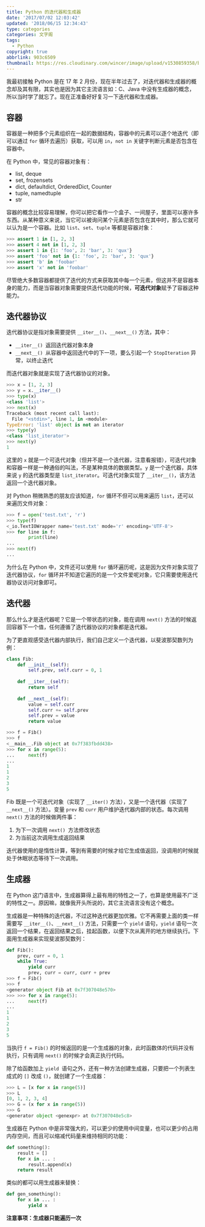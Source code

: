 ```yaml
---
title: Python 的迭代器和生成器
date: '2017/07/02 12:03:42'
updated: '2018/06/15 12:34:43'
type: categories
categories: 文字阁
tags:
  - Python
copyright: true
abbrlink: 903c6509
thumbnail: https://res.cloudinary.com/wincer/image/upload/v1530859358/blog/iterator_and_generator/cover.png
---
```


我最初接触 Python 是在 17 年 2 月份，现在半年过去了，对迭代器和生成器的概念却及其有限，其实也是因为其它主流语言如：C、Java 中没有生成器的概念，所以当时学了就忘了。现在正准备好好复习一下迭代器和生成器。

## 容器

容器是一种把多个元素组织在一起的数据结构，容器中的元素可以逐个地迭代（即可以通过 `for` 循环去遍历）获取，可以用 `in`，`not in` 关键字判断元素是否包含在容器中。

在 Python 中，常见的容器对象有：

- list, deque
- set, frozensets
- dict, defaultdict, OrderedDict, Counter
- tuple, namedtuple
- str

<!-- more-->

容器的概念比较容易理解，你可以把它看作一个盒子、一间屋子，里面可以塞许多东西。从某种意义来说，当它可以被询问某个元素是否包含在其中时，那么它就可以认为是一个容器。比如 `list`、`set`、`tuple` 等都是容器对象：

```python
>>> assert 1 in [1, 2, 3]    
>>> assert 4 not in [1, 2, 3]
>>> assert 1 in {1: 'foo', 2: 'bar', 3: 'qux'}
>>> assert 'foo' not in {1: 'foo', 2: 'bar', 3: 'qux'}  
>>> assert 'b' in 'foobar'
>>> assert 'x' not in 'foobar'
```

尽管绝大多数容器都提供了迭代的方式来获取其中每一个元素，但这并不是容器本身的能力，而是当容器对象需要提供迭代功能的时候，**可迭代对象**赋予了容器这种能力。

## 迭代器协议

迭代器协议是指对象需要提供 `__iter__()`、`__next__()` 方法，其中：

- `__iter__() `返回迭代器对象本身
- `__next__() `从容器中返回迭代中的下一项，要么引起一个 `StopIteration` 异常，以终止迭代

而迭代器对象就是实现了迭代器协议的对象。

```python
>>> x = [1, 2, 3]
>>> y = x.__iter__()
>>> type(x)
<class 'list'>
>>> next(x)
Traceback (most recent call last):
  File "<stdin>", line 1, in <module>
TypeError: 'list' object is not an iterator
>>> type(y)
<class 'list_iterator'>
>>> next(y)
1
```

这里的 `x` 就是一个可迭代对象（但并不是一个迭代器，注意看报错），可迭代对象和容器一样是一种通俗的叫法，不是某种具体的数据类型。`y` 是一个迭代器，具体来说 `y` 的迭代器类型是 `list_iterator`。可迭代对象实现了 `__iter__()`，该方法返回一个迭代器对象。

对 Python 稍微熟悉的朋友应该知道，`for` 循环不但可以用来遍历 `list`，还可以来遍历文件对象：

```python
>>> f = open('test.txt', 'r') 
>>> type(f)
<_io.TextIOWrapper name='test.txt' mode='r' encoding='UTF-8'>
>>> for line in f:
    	print(line)
...
>>> next(f)
...
```

为什么在 Python 中，文件还可以使用 `for` 循环遍历呢，这是因为文件对象实现了迭代器协议，`for` 循环并不知道它遍历的是一个文件爱呢对象，它只需要使用迭代器协议访问对象即可。

## 迭代器

那么什么才是迭代器呢？它是一个带状态的对象，能在调用 `next()` 方法的时候返回容器下一个值，任何遵循了迭代器协议的对象都是迭代器。

为了更直观感受迭代器内部执行，我们自己定义一个迭代器，以斐波那契数列为例：

```python
class Fib:
    def __init__(self):
        self.prev, self.curr = 0, 1
        
    def __iter__(self):
        return self
    
    def __next__(self):
        value = self.curr
        self.curr += self.prev
        self.prev = value
        return value

>>> f = Fib()
>>> f
<__main__.Fib object at 0x7f383fbdd438>
>>> for x in range(5):
...     next(f)
... 
1
1
2
3
5
```

Fib 既是一个可迭代对象（实现了 `__iter()` 方法），又是一个迭代器（实现了 `__next__()` 方法）。变量 `prev` 和 `curr` 用户维护迭代器内部的状态。每次调用 `next()` 方法的时候做两件事：

1. 为下一次调用 `next() `方法修改状态
2. 为当前这次调用生成返回结果

迭代器使用的是惰性计算，等到有需要的时候才给它生成值返回，没调用的时候就处于休眠状态等待下一次调用。

## 生成器

在 Python 这门语言中，生成器算得上最有用的特性之一了，也算是使用最不广泛的特性之一。原因嘛，就像我开头所说的，其它主流语言没有这个概念。

生成器是一种特殊的迭代器，不过这种迭代器更加优雅。它不再需要上面的类一样需要写 `__iter__()`、`__next__()` 方法，只需要一个 `yield` 语句，`yield` 语句一次返回一个结果，在返回结果之后，挂起函数，以便下次从离开的地方继续执行。下面用生成器来实现斐波那契数列：

```python
def Fib():
    prev, curr = 0, 1
    while True:
        yield curr
        prev, curr = curr, curr + prev
>>> f = Fib()
>>> f
<generator object Fib at 0x7f307048e570>
>>> >>> for x in range(5):
...     next(f)
... 
1
1
2
3
5
```

当执行 `f = Fib()` 的时候返回的是一个生成器的对象，此时函数体的代码并没有执行，只有调用 `next()` 的时候才会真正执行代码。

除了给函数加上 `yield `语句之外，还有一种方法创建生成器，只要把一个列表生成式的 `[]` 改成 `()`，就创建了一个生成器：

```python
>>> L = [x for x in range(5)]
>>> L
[0, 1, 2, 3, 4]
>>> G = (x for x in range(5))
>>> G
<generator object <genexpr> at 0x7f307048e5c8>
```

生成器在 Python 中是非常强大的，可以更少的使用中间变量，也可以更少的占用内存空间，而且可以缩减代码量来维持相同的功能：

```python
def something():
    result = []
    for x in ... :
        result.append(x)
    return result
```

类似的都可以用生成器来替换：

```python
def gen_something():
    for x in ... :
        yield x
```

**注意事项：生成器只能遍历一次**

